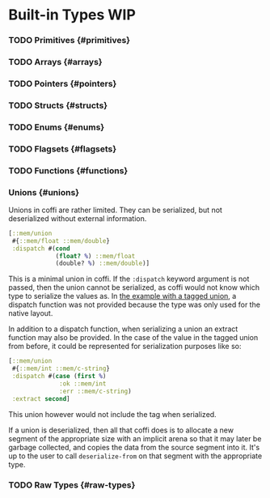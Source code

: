 # Built-in Types **WIP**

### TODO Primitives {#primitives}

### TODO Arrays {#arrays}

### TODO Pointers {#pointers}

### TODO Structs {#structs}

### TODO Enums {#enums}

### TODO Flagsets {#flagsets}

### TODO Functions {#functions}

### Unions {#unions}
Unions in coffi are rather limited. They can be serialized, but not deserialized
without external information.

```clojure
[::mem/union
 #{::mem/float ::mem/double}
 :dispatch #(cond
             (float? %) ::mem/float
             (double? %) ::mem/double)]
```

This is a minimal union in coffi. If the `:dispatch` keyword argument is not
passed, then the union cannot be serialized, as coffi would not know which type
to serialize the values as. In [the example with a tagged
union](04-Custom-Types.md#tagged-union), a dispatch function was not provided
because the type was only used for the native layout.

In addition to a dispatch function, when serializing a union an extract function
may also be provided. In the case of the value in the tagged union from before,
it could be represented for serialization purposes like so:

```clojure
[::mem/union
 #{::mem/int ::mem/c-string}
 :dispatch #(case (first %)
              :ok ::mem/int
              :err ::mem/c-string)
 :extract second]
```

This union however would not include the tag when serialized.

If a union is deserialized, then all that coffi does is to allocate a new
segment of the appropriate size with an implicit arena so that it may later be
garbage collected, and copies the data from the source segment into it. It's up
to the user to call `deserialize-from` on that segment with the appropriate
type.

### TODO Raw Types {#raw-types}
